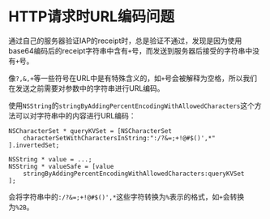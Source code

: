 # HTTP请求时URL编码问题

通过自己的服务器验证IAP的receipt时，总是验证不通过，发现是因为使用base64编码后的receipt字符串中含有`+`号，而发送到服务器后接受的字符串中没有`+`号。

像`?,&,+`等一些符号在URL中是有特殊含义的，如`+`号会被解释为空格，所以我们在发送之前需要对参数中的字符串进行URL编码。

使用`NSString`的`stringByAddingPercentEncodingWithAllowedCharacters`这个方法可以对字符串中的内容进行URL编码：
```
NSCharacterSet * queryKVSet = [NSCharacterSet
    characterSetWithCharactersInString:":/?&=;+!@#$()',*"
].invertedSet;

NSString * value = ...;
NSString * valueSafe = [value
    stringByAddingPercentEncodingWithAllowedCharacters:queryKVSet
];
```
会将字符串中的`:/?&=;+!@#$()',*`这些字符转换为`%`表示的格式，如`+`会转换为`%2B`。
